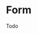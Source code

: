 # Form

Todo

<WidgetDocs Type="Ivy.Form" ExtensionTypes="Ivy.Forms.FormExtensions;Ivy.Forms.UseFormExtensions" SourceUrl="https://github.com/Ivy-Interactive/Ivy-Framework/blob/main/Ivy/Widgets/Forms/Form.cs"/>
